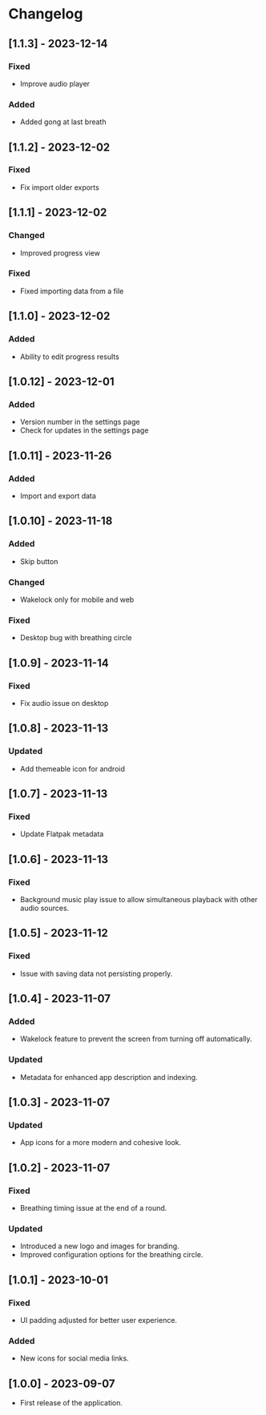 # Changelog
## [1.1.3] - 2023-12-14
### Fixed
- Improve audio player
### Added
- Added gong at last breath

## [1.1.2] - 2023-12-02
### Fixed
- Fix import older exports

## [1.1.1] - 2023-12-02
### Changed
- Improved progress view
### Fixed
- Fixed importing data from a file

## [1.1.0] - 2023-12-02
### Added
- Ability to edit progress results

## [1.0.12] - 2023-12-01
### Added
- Version number in the settings page
- Check for updates in the settings page

## [1.0.11] - 2023-11-26
### Added
- Import and export data

## [1.0.10] - 2023-11-18
### Added
- Skip button
### Changed
- Wakelock only for mobile and web
### Fixed
- Desktop bug with breathing circle

## [1.0.9] - 2023-11-14
### Fixed
- Fix audio issue on desktop

## [1.0.8] - 2023-11-13
### Updated
- Add themeable icon for android

## [1.0.7] - 2023-11-13
### Fixed
- Update Flatpak metadata

## [1.0.6] - 2023-11-13
### Fixed
- Background music play issue to allow simultaneous playback with other audio sources.

## [1.0.5] - 2023-11-12
### Fixed
- Issue with saving data not persisting properly.

## [1.0.4] - 2023-11-07
### Added
- Wakelock feature to prevent the screen from turning off automatically.
### Updated
- Metadata for enhanced app description and indexing.

## [1.0.3] - 2023-11-07
### Updated
- App icons for a more modern and cohesive look.

## [1.0.2] - 2023-11-07
### Fixed
- Breathing timing issue at the end of a round.
### Updated
- Introduced a new logo and images for branding.
- Improved configuration options for the breathing circle.

## [1.0.1] - 2023-10-01
### Fixed
- UI padding adjusted for better user experience.
### Added
- New icons for social media links.

## [1.0.0] - 2023-09-07
- First release of the application.
